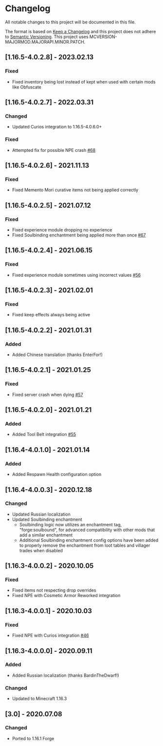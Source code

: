 # Changelog
All notable changes to this project will be documented in this file.

The format is based on [Keep a Changelog](http://keepachangelog.com/en/1.0.0/) and this project does not adhere to [Semantic Versioning](http://semver.org/spec/v2.0.0.html).
This project uses MCVERSION-MAJORMOD.MAJORAPI.MINOR.PATCH.

## [1.16.5-4.0.2.8] - 2023.02.13
### Fixed
- Fixed inventory being lost instead of kept when used with certain mods like Obfuscate

## [1.16.5-4.0.2.7] - 2022.03.31
### Changed
- Updated Curios integration to 1.16.5-4.0.6.0+
### Fixed
- Attempted fix for possible NPE crash [#68](https://github.com/TheIllusiveC4/CorpseComplex/issues/68)

## [1.16.5-4.0.2.6] - 2021.11.13
### Fixed
- Fixed Memento Mori curative items not being applied correctly

## [1.16.5-4.0.2.5] - 2021.07.12
### Fixed
- Fixed experience module dropping no experience
- Fixed Soulbinding enchantment being applied more than once [#67](https://github.com/TheIllusiveC4/CorpseComplex/issues/67)

## [1.16.5-4.0.2.4] - 2021.06.15
### Fixed
- Fixed experience module sometimes using incorrect values [#56](https://github.com/TheIllusiveC4/CorpseComplex/issues/56)

## [1.16.5-4.0.2.3] - 2021.02.01
### Fixed
- Fixed keep effects always being active

## [1.16.5-4.0.2.2] - 2021.01.31
### Added
- Added Chinese translation (thanks EnterFor!)

## [1.16.5-4.0.2.1] - 2021.01.25
### Fixed
- Fixed server crash when dying [#57](https://github.com/TheIllusiveC4/CorpseComplex/issues/57)

## [1.16.5-4.0.2.0] - 2021.01.21
### Added
- Added Tool Belt integration [#55](https://github.com/TheIllusiveC4/CorpseComplex/issues/55)

## [1.16.4-4.0.1.0] - 2021.01.14
### Added
- Added Respawn Health configuration option

## [1.16.4-4.0.0.3] - 2020.12.18
### Changed
- Updated Russian localization
- Updated Soulbinding enchantment
  - Soulbinding logic now utilizes an enchantment tag, "forge:soulbound", for advanced compatibility
    with other mods that add a similar enchantment
  - Additional Soulbinding enchantment config options have been added to properly remove the
    enchantment from loot tables and villager trades when disabled

## [1.16.3-4.0.0.2] - 2020.10.05
### Fixed
- Fixed items not respecting drop overrides
- Fixed NPE with Cosmetic Armor Reworked integration

## [1.16.3-4.0.0.1] - 2020.10.03
### Fixed
- Fixed NPE with Curios integration [#46](https://github.com/TheIllusiveC4/CorpseComplex/issues/46)

## [1.16.3-4.0.0.0] - 2020.09.11
### Added
- Added Russian localization (thanks BardinTheDwarf!)
### Changed
- Updated to Minecraft 1.16.3

## [3.0] - 2020.07.08
### Changed
- Ported to 1.16.1 Forge